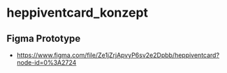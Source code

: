 # heppiventcard_konzept

## Figma Prototype
- https://www.figma.com/file/Ze1jZrjApvyP6sv2e2Dpbb/heppiventcard?node-id=0%3A2724
